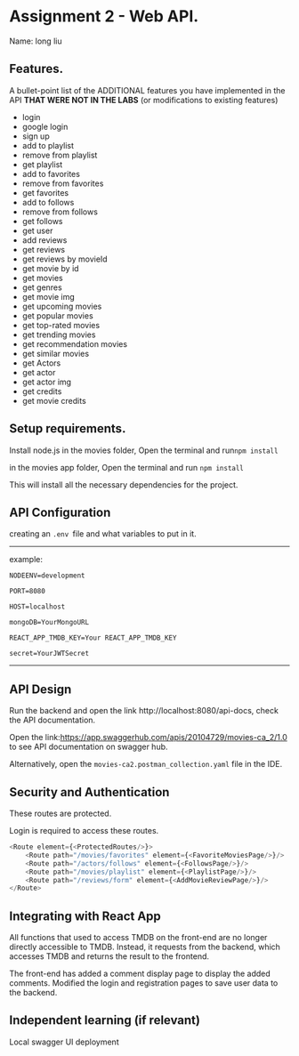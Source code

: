 # Assignment 2 - Web API.

Name: long liu

## Features.

A bullet-point list of the ADDITIONAL features you have implemented in the API **THAT WERE NOT IN THE LABS** (or
modifications to existing features)

+ login
+ google login
+ sign up
+ add to playlist
+ remove from playlist
+ get playlist
+ add to favorites
+ remove from favorites
+ get favorites
+ add to follows
+ remove from follows
+ get follows
+ get user
+ add reviews
+ get reviews
+ get reviews by movieId
+ get movie by id
+ get movies
+ get genres
+ get movie img
+ get upcoming movies
+ get popular movies
+ get top-rated movies
+ get trending movies
+ get recommendation movies
+ get similar movies
+ get Actors
+ get actor
+ get actor img
+ get credits
+ get movie credits

## Setup requirements.

Install node.js
in the movies folder, Open the terminal and run`npm install`

in the movies app folder, Open the terminal and run `npm install`

This will install all the necessary dependencies for the project.

## API Configuration

creating an `.env `file and what variables to put in it.
______________________
example:

```
NODEENV=development

PORT=8080

HOST=localhost

mongoDB=YourMongoURL 

REACT_APP_TMDB_KEY=Your REACT_APP_TMDB_KEY

secret=YourJWTSecret
```

______________________

## API Design



Run the backend and open the link http://localhost:8080/api-docs, check the API documentation.

Open the link:https://app.swaggerhub.com/apis/20104729/movies-ca_2/1.0 to see API documentation on swagger hub.

Alternatively, open the `movies-ca2.postman_collection.yaml` file in the IDE.


## Security and Authentication

These routes are protected.

Login is required to access these routes.

``` js
<Route element={<ProtectedRoutes/>}>
    <Route path="/movies/favorites" element={<FavoriteMoviesPage/>}/>
    <Route path="/actors/follows" element={<FollowsPage/>}/>
    <Route path="/movies/playlist" element={<PlaylistPage/>}/>
    <Route path="/reviews/form" element={<AddMovieReviewPage/>}/>
</Route>
```

## Integrating with React App

All functions that used to access TMDB on the front-end are no longer directly accessible to TMDB. Instead, it requests from the backend, which accesses TMDB and returns the result to the frontend.

The front-end has added a comment display page to display the added comments. Modified the login and registration pages to save user data to the backend.

## Independent learning (if relevant)

Local swagger UI deployment